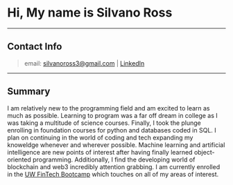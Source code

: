 # Hi, My name is Silvano Ross
---
## Contact Info
> email: silvanoross3@gmail.com | [LinkedIn](https://www.linkedin.com/in/silvano-ross-b6a15a93/) 
---
## Summary

I am relatively new to the programming field and am excited to learn as much as possible. 
Learning to program was a far off dream in college as I was taking a multitude of science courses.
Finally, I took the plunge enrolling in foundation courses for python and databases coded in SQL. I plan on continuing in the world of coding and tech expanding
my knoweldge whenever and wherever possible. Machine learning and artificial intelligence are new points of interest after 
having finally learned object-oriented programming. Additionally, I find the developing world of blockchain and web3 incredibly attention grabbing. I am currently enrolled in the [UW FinTech Bootcamp](https://bootcamp.uw.edu/fintech/landing-b5a/?s=Google-Brand&pkw=%2Buw%20%2Bfintech&pcrid=479786454847&pmt=b&utm_source=google&utm_medium=cpc&utm_campaign=GGL%7CUNIVERSITY-OF-WASHINGTON%7CSEM%7CFINTECH%7C-%7COFL%7CTIER-1%7CALL%7CBRD%7CBMM%7CCore%7CGeneral&utm_term=%2Buw%20%2Bfintech&s=google&k=%2Buw%20%2Bfintech&utm_adgroupid=111256639874&utm_locationphysicalms=9033311&utm_matchtype=b&utm_network=g&utm_device=c&utm_content=479786454847&utm_placement=&gclid=Cj0KCQjwxIOXBhCrARIsAL1QFCY6F3BHuf4V0jBNzwQ3vnrKpy5v27rwOsDz-ZGeVMvMXJm7cRe928gaAt00EALw_wcB&gclsrc=aw.ds) which touches on all of my areas of interest.
